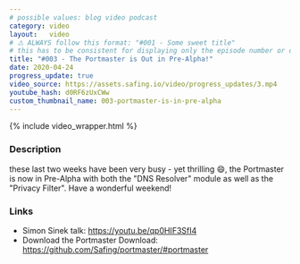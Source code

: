 ```yaml
---
# possible values: blog video podcast
category: video
layout:   video
# ⚠️ ALWAYS follow this format: "#001 - Some sweet title"
# this has to be consistent for displaying only the episode number or only the title
title: "#003 - The Portmaster is Out in Pre-Alpha!"
date: 2020-04-24
progress_update: true
video_source: https://assets.safing.io/video/progress_updates/3.mp4
youtube_hash: d0RF6zUxCWw
custom_thumbnail_name: 003-portmaster-is-in-pre-alpha
---
```


{% include video_wrapper.html %}

### Description

these last two weeks have been very busy - yet thrilling 😄, the Portmaster is now in Pre-Alpha with both the "DNS Resolver" module as well as the "Privacy Filter". Have a wonderful weekend!

### Links

- Simon Sinek talk: <https://youtu.be/qp0HIF3SfI4>
- Download the Portmaster Download:  
  <https://github.com/Safing/portmaster/#portmaster>
